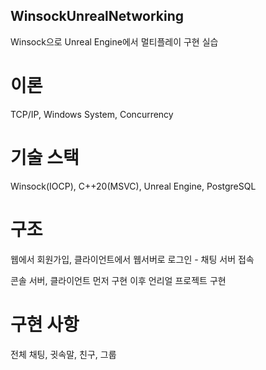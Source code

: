 ## WinsockUnrealNetworking
Winsock으로 Unreal Engine에서 멀티플레이 구현 실습  

# 이론 
TCP/IP, Windows System, Concurrency

# 기술 스택
Winsock(IOCP), C++20(MSVC), Unreal Engine, PostgreSQL

# 구조
웹에서 회원가입, 클라이언트에서 웹서버로 로그인 - 채팅 서버 접속

콘솔 서버, 클라이언트 먼저 구현 이후 언리얼 프로젝트 구현  
  
# 구현 사항
전체 채팅, 귓속말, 친구, 그룹